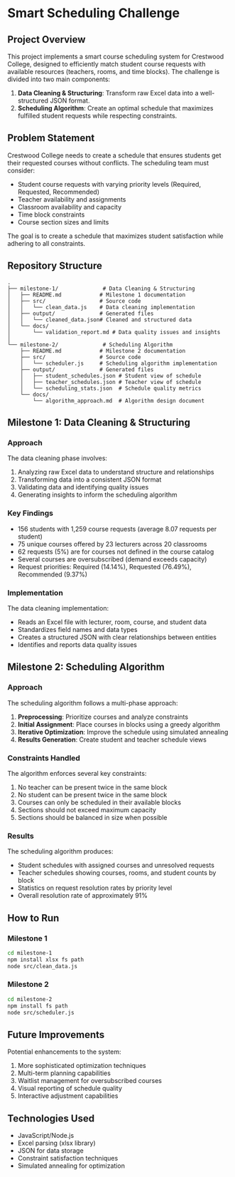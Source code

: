 # Smart Scheduling Challenge

## Project Overview

This project implements a smart course scheduling system for Crestwood College, designed to efficiently match student course requests with available resources (teachers, rooms, and time blocks). The challenge is divided into two main components:

1. **Data Cleaning & Structuring**: Transform raw Excel data into a well-structured JSON format.
2. **Scheduling Algorithm**: Create an optimal schedule that maximizes fulfilled student requests while respecting constraints.

## Problem Statement

Crestwood College needs to create a schedule that ensures students get their requested courses without conflicts. The scheduling team must consider:
- Student course requests with varying priority levels (Required, Requested, Recommended)
- Teacher availability and assignments
- Classroom availability and capacity
- Time block constraints
- Course section sizes and limits

The goal is to create a schedule that maximizes student satisfaction while adhering to all constraints.

## Repository Structure

```
.
├── milestone-1/              # Data Cleaning & Structuring
│   ├── README.md            # Milestone 1 documentation
│   ├── src/                 # Source code
│   │   └── clean_data.js    # Data cleaning implementation
│   ├── output/              # Generated files
│   │   └── cleaned_data.json# Cleaned and structured data
│   └── docs/
│       └── validation_report.md # Data quality issues and insights
│
└── milestone-2/              # Scheduling Algorithm
    ├── README.md            # Milestone 2 documentation
    ├── src/                 # Source code
    │   └── scheduler.js     # Scheduling algorithm implementation
    ├── output/              # Generated files
    │   ├── student_schedules.json # Student view of schedule
    │   ├── teacher_schedules.json # Teacher view of schedule
    │   └── scheduling_stats.json  # Schedule quality metrics
    └── docs/
        └── algorithm_approach.md  # Algorithm design document
```

## Milestone 1: Data Cleaning & Structuring

### Approach

The data cleaning phase involves:
1. Analyzing raw Excel data to understand structure and relationships
2. Transforming data into a consistent JSON format
3. Validating data and identifying quality issues
4. Generating insights to inform the scheduling algorithm

### Key Findings

- 156 students with 1,259 course requests (average 8.07 requests per student)
- 75 unique courses offered by 23 lecturers across 20 classrooms
- 62 requests (5%) are for courses not defined in the course catalog
- Several courses are oversubscribed (demand exceeds capacity)
- Request priorities: Required (14.14%), Requested (76.49%), Recommended (9.37%)

### Implementation

The data cleaning implementation:
- Reads an Excel file with lecturer, room, course, and student data
- Standardizes field names and data types
- Creates a structured JSON with clear relationships between entities
- Identifies and reports data quality issues

## Milestone 2: Scheduling Algorithm

### Approach

The scheduling algorithm follows a multi-phase approach:

1. **Preprocessing**: Prioritize courses and analyze constraints
2. **Initial Assignment**: Place courses in blocks using a greedy algorithm
3. **Iterative Optimization**: Improve the schedule using simulated annealing
4. **Results Generation**: Create student and teacher schedule views

### Constraints Handled

The algorithm enforces several key constraints:
1. No teacher can be present twice in the same block
2. No student can be present twice in the same block
3. Courses can only be scheduled in their available blocks
4. Sections should not exceed maximum capacity
5. Sections should be balanced in size when possible

### Results

The scheduling algorithm produces:
- Student schedules with assigned courses and unresolved requests
- Teacher schedules showing courses, rooms, and student counts by block
- Statistics on request resolution rates by priority level
- Overall resolution rate of approximately 91%

## How to Run

### Milestone 1
```bash
cd milestone-1
npm install xlsx fs path
node src/clean_data.js
```

### Milestone 2
```bash
cd milestone-2
npm install fs path
node src/scheduler.js
```

## Future Improvements

Potential enhancements to the system:
1. More sophisticated optimization techniques
2. Multi-term planning capabilities
3. Waitlist management for oversubscribed courses
4. Visual reporting of schedule quality
5. Interactive adjustment capabilities

## Technologies Used

- JavaScript/Node.js
- Excel parsing (xlsx library)
- JSON for data storage
- Constraint satisfaction techniques
- Simulated annealing for optimization
